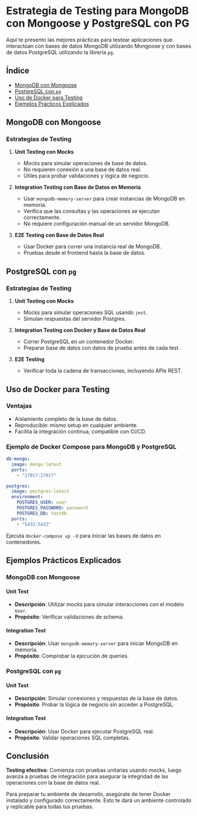 # Estrategia de Testing para MongoDB con Mongoose y PostgreSQL con PG

Aquí te presento las mejores prácticas para testear aplicaciones que interactúan con bases de datos MongoDB utilizando Mongoose y con bases de datos PostgreSQL utilizando la librería `pg`.

## Índice

- [MongoDB con Mongoose](#mongodb-con-mongoose)
- [PostgreSQL con `pg`](#postgresql-con-pg)
- [Uso de Docker para Testing](#uso-de-docker-para-testing)
- [Ejemplos Prácticos Explicados](#ejemplos-prácticos-explicados)

## MongoDB con Mongoose

### Estrategias de Testing

1. **Unit Testing con Mocks**
   - Mocks para simular operaciones de base de datos.
   - No requieren conexión a una base de datos real.
   - Útiles para probar validaciones y lógica de negocio.

2. **Integration Testing con Base de Datos en Memoria**
   - Usar `mongodb-memory-server` para crear instancias de MongoDB en memoria.
   - Verifica que las consultas y las operaciones se ejecutan correctamente.
   - No requiere configuración manual de un servidor MongoDB.

3. **E2E Testing con Base de Datos Real**
   - Usar Docker para correr una instancia real de MongoDB.
   - Pruebas desde el frontend hasta la base de datos.

## PostgreSQL con `pg`

### Estrategias de Testing

1. **Unit Testing con Mocks**
   - Mocks para simular operaciones SQL usando `jest`.
   - Simulan respuestas del servidor Postgres.

2. **Integration Testing con Docker y Base de Datos Real**
   - Correr PostgreSQL en un contenedor Docker.
   - Preparar base de datos con datos de prueba antes de cada test.
   
3. **E2E Testing**
   - Verificar toda la cadena de transacciones, incluyendo APIs REST.

## Uso de Docker para Testing

### Ventajas

- Aislamiento completo de la base de datos.
- Reproducible: mismo setup en cualquier ambiente.
- Facilita la integración continua, compatible con CI/CD.

### Ejemplo de Docker Compose para MongoDB y PostgreSQL

```yaml
db-mongo:
  image: mongo:latest
  ports:
    - "27017:27017"

postgres:
  image: postgres:latest
  environment:
    POSTGRES_USER: user
    POSTGRES_PASSWORD: password
    POSTGRES_DB: testdb
  ports:
    - "5432:5432"
```

Ejecuta `docker-compose up -d` para iniciar las bases de datos en contenedores.

## Ejemplos Prácticos Explicados

### MongoDB con Mongoose

#### Unit Test
- **Descripción**: Utilizar mocks para simular interacciones con el modelo `User`.
- **Propósito**: Verificar validaciones de schema.

#### Integration Test
- **Descripción**: Usar `mongodb-memory-server` para iniciar MongoDB en memoria.
- **Propósito**: Comprobar la ejecución de queries.

### PostgreSQL con `pg`

#### Unit Test
- **Descripción**: Simular conexiones y respuestas de la base de datos.
- **Propósito**: Probar la lógica de negocio sin acceder a PostgreSQL.

#### Integration Test
- **Descripción**: Usar Docker para ejecutar PostgreSQL real.
- **Propósito**: Validar operaciones SQL completas.

## Conclusión

**Testing efectivo**: Comienza con pruebas unitarias usando mocks, luego avanza a pruebas de integración para asegurar la integridad de las operaciones con la base de datos real.

Para preparar tu ambiente de desarrollo, asegúrate de tener Docker instalado y configurado correctamente. Esto te dará un ambiente controlado y replicable para todas tus pruebas.

